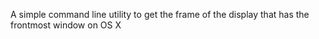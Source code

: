 A simple command line utility to get the frame of the display that has the frontmost window on OS X
